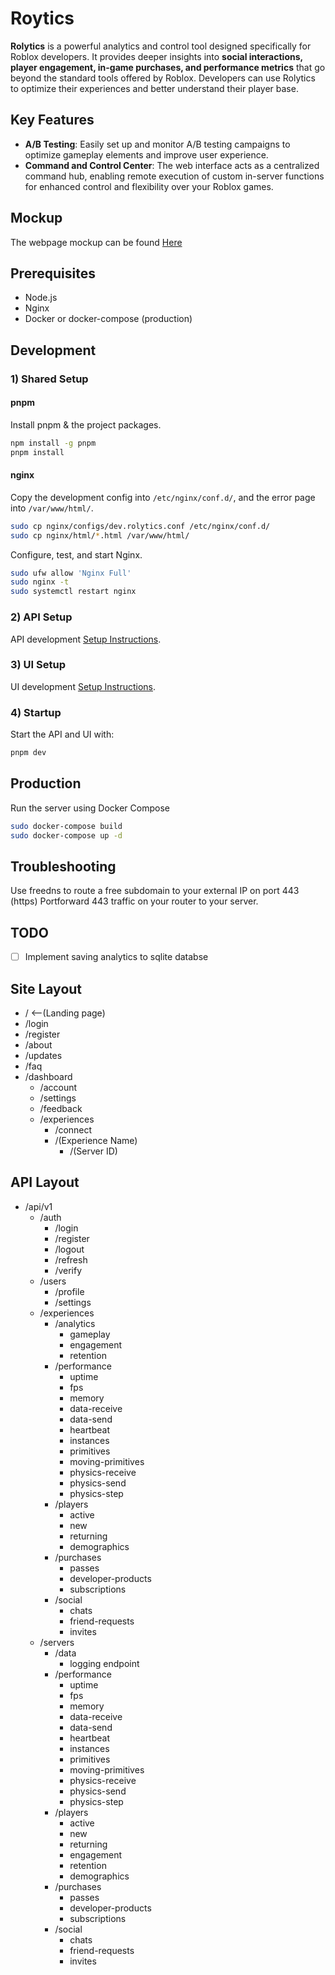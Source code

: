 # Roytics
**Rolytics** is a powerful analytics and control tool designed specifically for Roblox developers. It provides deeper insights into **social interactions, player engagement, in-game purchases, and performance metrics** that go beyond the standard tools offered by Roblox. Developers can use Rolytics to optimize their experiences and better understand their player base.

## Key Features
- **A/B Testing**: Easily set up and monitor A/B testing campaigns to optimize gameplay elements and improve user experience.
- **Command and Control Center**: The web interface acts as a centralized command hub, enabling remote execution of custom in-server functions for enhanced control and flexibility over your Roblox games.

## Mockup
The webpage mockup can be found [Here](https://docs.google.com/presentation/d/116s5YVGM6NIPPU6NY0C7b-ReEaT_VP3GaT1PEz7PMvg/edit?usp=sharing)

## Prerequisites
- Node.js
- Nginx
- Docker or docker-compose (production)

## Development
### 1) Shared Setup
#### pnpm
Install pnpm & the project packages.
```bash
npm install -g pnpm
pnpm install
```

#### nginx
Copy the development config into `/etc/nginx/conf.d/`, and the error page into `/var/www/html/`.
```bash
sudo cp nginx/configs/dev.rolytics.conf /etc/nginx/conf.d/
sudo cp nginx/html/*.html /var/www/html/
```
Configure, test, and start Nginx.
```bash
sudo ufw allow 'Nginx Full'
sudo nginx -t
sudo systemctl restart nginx
```

### 2) API Setup
API development [Setup Instructions](packages/api/README.md#developement).

### 3) UI Setup
UI development [Setup Instructions](packages/ui/README.md#development).

### 4) Startup
Start the API and UI with:
```bash
pnpm dev
```

## Production
Run the server using Docker Compose
```bash
sudo docker-compose build
sudo docker-compose up -d
```

## Troubleshooting
Use freedns to route a free subdomain to your external IP on port 443 (https)
Portforward 443 traffic on your router to your server.

## TODO
- [ ] Implement saving analytics to sqlite databse

## Site Layout
- /      <--(Landing page)
- /login
- /register
- /about
- /updates
- /faq
- /dashboard
    - /account
    - /settings
    - /feedback
    - /experiences
        - /connect
        - /(Experience Name)
            - /(Server ID)

## API Layout
- /api/v1
    - /auth
        - /login
        - /register
        - /logout
        - /refresh
        - /verify
    - /users
        - /profile
        - /settings
    - /experiences
        - /analytics
            - gameplay
            - engagement
            - retention
        - /performance
            - uptime
            - fps
            - memory
            - data-receive
            - data-send
            - heartbeat
            - instances
            - primitives
            - moving-primitives
            - physics-receive
            - physics-send
            - physics-step
        - /players
            - active
            - new
            - returning
            - demographics
        - /purchases
            - passes
            - developer-products
            - subscriptions
        - /social
            - chats
            - friend-requests
            - invites
    - /servers
        - /data
            - logging endpoint
        - /performance
            - uptime
            - fps
            - memory
            - data-receive
            - data-send
            - heartbeat
            - instances
            - primitives
            - moving-primitives
            - physics-receive
            - physics-send
            - physics-step
        - /players
            - active
            - new
            - returning
            - engagement
            - retention
            - demographics
        - /purchases
            - passes
            - developer-products
            - subscriptions
        - /social
            - chats
            - friend-requests
            - invites
